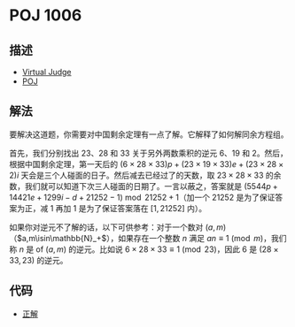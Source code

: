 # POJ 1006

## 描述

- [Virtual Judge](https://vjudge.net/problem/POJ-1006)
- [POJ](http://poj.org/problem?id=1006)

## 解法

要解决这道题，你需要对中国剩余定理有一点了解。它解释了如何解同余方程组。

首先，我们分别找出 $23$、$28$ 和 $33$ 关于另外两数乘积的逆元 $6$、$19$ 和 $2$。然后，根据中国剩余定理，第一天后的 $(6\times28\times33)p+(23\times19\times33)e+(23\times28\times2)i$ 天会是三个人碰面的日子。然后减去已经过了的天数，取 $23\times28\times33$ 的余数，我们就可以知道下次三人碰面的日期了。一言以蔽之，答案就是 $(5544p+14421e+1299i-d+21252-1)\bmod21252+1$（加一个 $21252$ 是为了保证答案为正，减 $1$ 再加 $1$ 是为了保证答案落在 $[1,21252]$ 内）。

如果你对逆元不了解的话，以下可供参考：对于一个数对 $(a,m)$（$a,m\isin\mathbb{N}_+$），如果存在一个整数 $n$ 满足 $a n\equiv1\pmod{m}$，我们称 $n$ 是 of $(a,m)$ 的逆元。比如说 $6\times28\times33\equiv1\pmod{23}$，因此 $6$ 是 $(28\times33,23)$ 的逆元。

## 代码

- [正解](POJ.1006.0.cpp)
